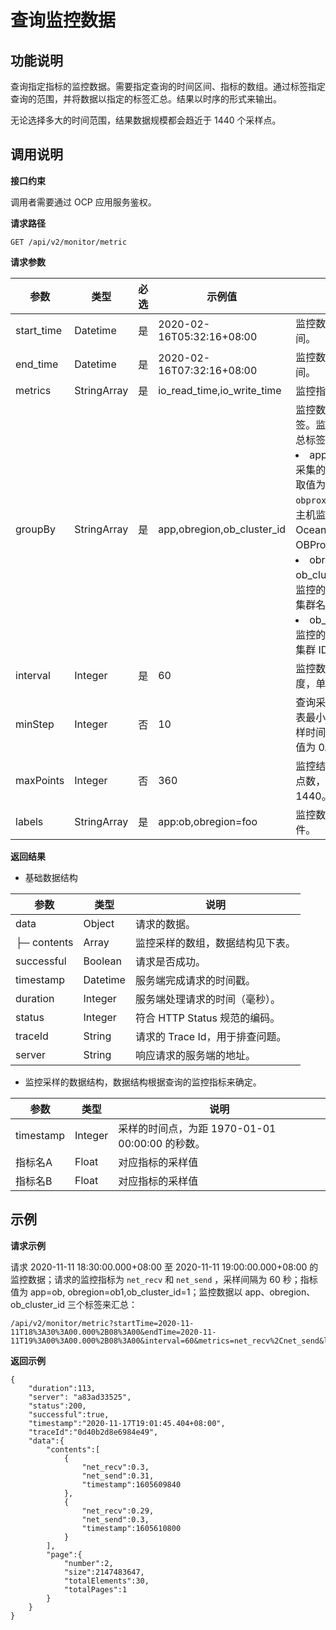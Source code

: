 # 查询监控数据

## 功能说明

查询指定指标的监控数据。需要指定查询的时间区间、指标的数组。通过标签指定查询的范围，并将数据以指定的标签汇总。结果以时序的形式来输出。

无论选择多大的时间范围，结果数据规模都会趋近于 1440 个采样点。

## 调用说明

**接口约束**

调用者需要通过 OCP 应用服务鉴权。

**请求路径**

`GET /api/v2/monitor/metric`

**请求参数**

|     参数     |     类型      | 必选 |            示例值             |       描述        |
|------------|-------------|----|----------------------------|-----------------|
| start_time | Datetime    | 是  | 2020-02-16T05:32:16+08:00  | 监控数据的开始时间。      |
| end_time   | Datetime    | 是  | 2020-02-16T07:32:16+08:00  | 监控数据的结束时间。      |
| metrics    | StringArray | 是  | io_read_time,io_write_time | 监控指标的数组。        |
| groupBy    | StringArray | 是  | app,obregion,ob_cluster_id | 监控数据的汇总标签。监控数据的汇总标签。其中：<li>app：监控数据采集的来源。可以取值为 `host`、`ob` 或 `obproxy`，分别代表主机监控、OceanBase 监控和 OBProxy 监控。</li> <li>obregion：即 ob_cluster_name，监控的 OceanBase 集群名称。</li> <li>ob_cluster_id：监控的 OceanBase 集群 ID。</li>      |
| interval   | Integer     | 是  | 60                         | 监控数据的时间粒度，单位为秒。 |
| minStep    | Integer     | 否   | 10                         | 查询采样间隔，代表最小监控结果采样时间间隔，默认值为 0。 |
| maxPoints  | Integer     | 否   | 360                        | 监控结果最大返回点数，默认值为 1440。        |
| labels     | StringArray | 是  | app:ob,obregion=foo        | 监控数据的过滤条件。      |

**返回结果**

* 基础数据结构

|     参数      |    类型    |          说明           |
|-------------|----------|-----------------------|
| data        | Object   | 请求的数据。                |
| ├─ contents | Array    | 监控采样的数组，数据结构见下表。      |
| successful  | Boolean  | 请求是否成功。               |
| timestamp   | Datetime | 服务端完成请求的时间戳。          |
| duration    | Integer  | 服务端处理请求的时间（毫秒）。       |
| status      | Integer  | 符合 HTTP Status 规范的编码。 |
| traceId     | String   | 请求的 Trace Id，用于排查问题。  |
| server      | String   | 响应请求的服务端的地址。          |

* 监控采样的数据结构，数据结构根据查询的监控指标来确定。

|    参数     |   类型    |                 说明                 |
|-----------|---------|------------------------------------|
| timestamp | Integer | 采样的时间点，为距 1970-01-01 00:00:00 的秒数。 |
| 指标名A      | Float   | 对应指标的采样值                           |
| 指标名B      | Float   | 对应指标的采样值                           |

## 示例

**请求示例**

请求 2020-11-11 18:30:00.000+08:00 至 2020-11-11 19:00:00.000+08:00 的监控数据；请求的监控指标为 `net_recv` 和 `net_send` ，采样间隔为 60 秒；指标值为 app=ob, obregion=ob1,ob_cluster_id=1；监控数据以 app、obregion、ob_cluster_id 三个标签来汇总：

```code
/api/v2/monitor/metric?startTime=2020-11-11T18%3A30%3A00.000%2B08%3A00&endTime=2020-11-11T19%3A00%3A00.000%2B08%3A00&interval=60&metrics=net_recv%2Cnet_send&labels=app%3Aob%2Cobregion%3Aob1%2Cob_cluster_id%3A1&groupBy=app%2Cobregion%2Cob_cluster_id
```

**返回示例**

```code
{
    "duration":113,
    "server": "a83ad33525",
    "status":200,
    "successful":true,
    "timestamp":"2020-11-17T19:01:45.404+08:00",
    "traceId":"0d40b2d8e6984e49",
    "data":{
        "contents":[
            {
                "net_recv":0.3,
                "net_send":0.31,
                "timestamp":1605609840
            },
            {
                "net_recv":0.29,
                "net_send":0.3,
                "timestamp":1605610800
            }
        ],
        "page":{
            "number":2,
            "size":2147483647,
            "totalElements":30,
            "totalPages":1
        }
    }
}
```
